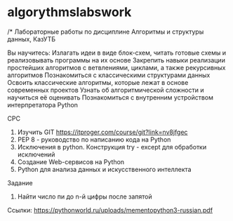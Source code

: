 # algorythmslabswork
/*
 Лабораторные работы по дисциплине Алгоритмы и структуры данных, КазУТБ

Вы научитесь:
Излагать идеи в виде блок-схем, читать готовые схемы и реализовывать программы на их основе
Закрепить навыки реализации простейших алгоритмов с ветвлениями, циклами, а также рекурсивных алгоритмов
Познакомиться с классическими структурами данных
Освоить классические алгоритмы, которые лежат в основе современных проектов
Узнать об алгоритмической сложности и научиться её оценивать
Познакомиться с внутренним устройством интерпретатора Python

 
СРС
1. Изучить GIT  https://itproger.com/course/git?link=nv8jfgec
2. PEP 8 - руководство по написанию кода на Python
3. Исключения в python. Конструкция try - except для обработки исключений
4. Создание Web-сервисов на Python
5. Python для анализа данных и искусственного интеллекта



Задание
1. Найти число пи до n-й цифры после запятой

Ссылки:
https://pythonworld.ru/uploads/mementopython3-russian.pdf
